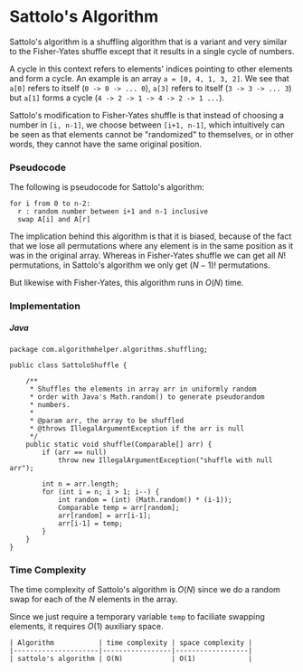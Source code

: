 # Sattolo's Algorithm

Sattolo's algorithm is a shuffling algorithm that is a variant and very similar to the Fisher-Yates 
shuffle except that it results in a single cycle of numbers. 

A cycle in this context refers to elements' indices pointing to other elements and form a cycle. An 
example is an array `a = [0, 4, 1, 3, 2]`. We see that `a[0]` refers to itself (`0 -> 0 -> ... 0`), 
`a[3]` refers to itself (`3 -> 3 -> ... 3`) but `a[1]` forms a cycle 
(`4 -> 2 -> 1 -> 4 -> 2 -> 1 ...`).

Sattolo's modification to Fisher-Yates shuffle is that instead of choosing a number in `[i, n-1]`, 
we choose between `[i+1, n-1]`, which intuitively can be seen as that elements cannot be 
"randomized" to themselves, or in other words, they cannot have the same original position.

### Pseudocode

The following is pseudocode for Sattolo's algorithm:

```
for i from 0 to n-2:
  r : random number between i+1 and n-1 inclusive
  swap A[i] and A[r]
```

The implication behind this algorithm is that it is biased, because of the fact that we lose all 
permutations where any element is in the same position as it was in the original array. Whereas in 
Fisher-Yates shuffle we can get all $N!$ permutations, in Sattolo's algorithm we only get $(N-1)!$ 
permutations.

But likewise with Fisher-Yates, this algorithm runs in $O(N)$ time.

### Implementation

##### Java

```
package com.algorithmhelper.algorithms.shuffling;

public class SattoloShuffle {

    /**
     * Shuffles the elements in array arr in uniformly random
     * order with Java's Math.random() to generate pseudorandom
     * numbers.
     *
     * @param arr, the array to be shuffled
     * @throws IllegalArgumentException if the arr is null
     */
    public static void shuffle(Comparable[] arr) {
        if (arr == null)
            throw new IllegalArgumentException("shuffle with null arr");

        int n = arr.length;
        for (int i = n; i > 1; i--) {
            int random = (int) (Math.random() * (i-1));
            Comparable temp = arr[random];
            arr[random] = arr[i-1];
            arr[i-1] = temp;
        }
    }
}
```

### Time Complexity

The time complexity of Sattolo's algorithm is $O(N)$ since we do a random swap for each of the $N$ 
elements in the array.

Since we just require a temporary variable `temp` to faciliate swapping elements, it requires $O(1)$ 
auxiliary space.

```
| Algorithm           | time complexity | space complexity |
|---------------------|-----------------|------------------|
| sattolo's algorithm | O(N)            | O(1)             |
```